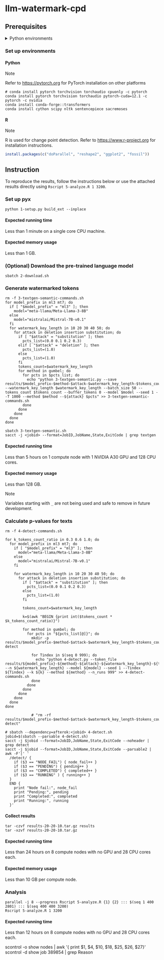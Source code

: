 # llm-watermark-cpd

## Prerequisites

<details closed>
<summary>Python environments</summary>

-   Cython==3.0.10
-   datasets==2.19.1
-   huggingface_hub==0.23.0
-   nltk==3.8.1
-   numpy==1.26.4
-   sacremoses==0.0.53
-   scipy==1.13.0
-   sentencepiece==0.2.0
-   tokenizers==0.19.1
-   torch==2.3.0.post100
-   torchaudio==2.3.0
-   torchvision==0.18.0
-   tqdm==4.66.4
-   transformers==4.40.2

</details>

### Set up environments

#### Python

> [!NOTE]
> Refer to https://pytorch.org for PyTorch installation on other platforms

```shell
# conda install pytorch torchvision torchaudio cpuonly -c pytorch
conda install pytorch torchvision torchaudio pytorch-cuda=12.1 -c pytorch -c nvidia
conda install conda-forge::transformers
conda install cython scipy nltk sentencepiece sacremoses
```

#### R

> [!NOTE]
> R is used for change point detection. Refer to https://www.r-project.org for
> installation instructions.

```r
install.packages(c("doParallel", "reshape2", "ggplot2", "fossil"))
```

## Instruction

To reproduce the results, follow the instructions below or use the attached
results directly using `Rscript 5-analyze.R 1 3200`.

### Set up pyx

```shell
python 1-setup.py build_ext --inplace
```

#### Expected running time

Less than 1 minute on a single core CPU machine.

#### Expected memory usage

Less than 1 GB.

### (Optional) Download the pre-trained language model

```shell
sbatch 2-download.sh
```

### Generate watermarked tokens

```shell
rm -f 3-textgen-semantic-commands.sh
for model_prefix in ml3 mt7; do
  if [ "$model_prefix" = "ml3" ]; then
    model="meta-llama/Meta-Llama-3-8B"
  else
    model="mistralai/Mistral-7B-v0.1"
  fi
  for watermark_key_length in 10 20 30 40 50; do
    for attack in deletion insertion substitution; do
      if [ "$attack" = "substitution" ]; then
        pcts_list=(0.0 0.1 0.2 0.3)
      elif [ "$attack" = "deletion" ]; then
        pcts_list=(1.0)
      else
        pcts_list=(1.0)
      fi
      tokens_count=$watermark_key_length
      for method in gumbel; do
        for pcts in $pcts_list; do
          echo "python 3-textgen-semantic.py --save results/$model_prefix-$method-$attack-$watermark_key_length-$tokens_count-$pcts --watermark_key_length $watermark_key_length --batch_size 50 --tokens_count $tokens_count --buffer_tokens 0 --model $model --seed 1 --T 1000 --method $method --${attack} $pcts" >> 3-textgen-semantic-commands.sh
        done
      done
    done
  done
done

sbatch 3-textgen-semantic.sh
sacct -j <jobid> --format=JobID,JobName,State,ExitCode | grep textgen
```

#### Expected running time

Less than 5 hours on 1 compute node with 1 NVIDIA A30 GPU and 128 CPU cores.

#### Expected memory usage

Less than 128 GB.

> [!NOTE]
> Variables starting with `_` are not being used and safe to remove in
> future development.

### Calculate p-values for texts

```shell
rm -f 4-detect-commands.sh

for k_tokens_count_ratio in 0.3 0.6 1.0; do
  for model_prefix in ml3 mt7; do
    if [ "$model_prefix" = "ml3" ]; then
      model="meta-llama/Meta-Llama-3-8B"
    else
      model="mistralai/Mistral-7B-v0.1"
    fi

    for watermark_key_length in 10 20 30 40 50; do
      for attack in deletion insertion substitution; do
        if [ "$attack" = "substitution" ]; then
          pcts_list=(0.0 0.1 0.2 0.3)
        else
          pcts_list=(1.0)
        fi

        tokens_count=$watermark_key_length

        k=$(awk "BEGIN {print int($tokens_count * $k_tokens_count_ratio)}")

        for method in gumbel; do
          for pcts in "${pcts_list[@]}"; do
            mkdir -p results/$model_prefix-$method-$attack-$watermark_key_length-$tokens_count-$pcts-$k-detect

            for Tindex in $(seq 0 999); do
              echo "python 4-detect.py --token_file results/${model_prefix}-${method}-${attack}-${watermark_key_length}-${tokens_count}-${pcts} --n ${watermark_key_length} --model ${model} --seed 1 --Tindex ${Tindex} --k ${k} --method ${method} --n_runs 999" >> 4-detect-commands.sh
            done
          done
        done
      done
    done
  done
done

            # "rm -rf results/$model_prefix-$method-$attack-$watermark_key_length-$tokens_count-$pcts-$k-detect"

# sbatch --dependency=afterok:<jobid> 4-detect.sh
jobid=$(sbatch --parsable 4-detect.sh)
sacct -j $jobid --format=JobID,JobName,State,ExitCode --noheader | grep detect
sacct -j $jobid --format=JobID,JobName,State,ExitCode --parsable2 | awk -F'|' '
  /detect/ {
    if ($3 == "NODE_FAIL") { node_fail++ }
    if ($3 == "PENDING") { pending++ }
    if ($3 == "COMPLETED") { completed++ }
    if ($3 == "RUNNING" ) { running++ }
  }
  END {
    print "Node fail:", node_fail
    print "Pending:", pending
    print "Completed:", completed
    print "Running:", running
  }'
```

#### Collect results

```shell
tar -czvf results-20-20-10.tar.gz results
tar -xzvf results-20-20-10.tar.gz
```

#### Expected running time

Less than 24 hours on 8 compute nodes with no GPU and 28 CPU cores each.

#### Expected memory usage

Less than 10 GB per compute node.

### Analysis

```shell
parallel -j 8 --progress Rscript 5-analyze.R {1} {2} ::: $(seq 1 400 2801) ::: $(seq 400 400 3200)
Rscript 5-analyze.R 1 3200
```

#### Expected running time

Less than 12 hours on 8 compute nodes with no GPU and 28 CPU cores each.

scontrol -o show nodes | awk '{ print $1, $4, $10, $18, $25, $26, $27}'
scontrol -d show job 389854 | grep Reason
